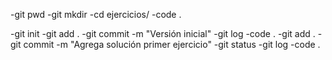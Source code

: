 -git pwd
-git mkdir
-cd ejercicios/
-code  .

-git init
-git add .
-git commit -m "Versión inicial"
-git log
-code   .
-git add .
-git commit -m "Agrega solución primer ejercicio"
-git status
-git log
-code .